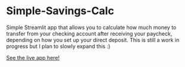 # Simple-Savings-Calc
Simple Streamlit app that allows you to calculate how much money to transfer from your checking account after receiving your paycheck, depending on how you set up your direct deposit.
This is still a work in progress but I plan to slowly expand this :)

[See the live app here!](https://share.streamlit.io/racstyle/simple-savings-calc/calc.py)
